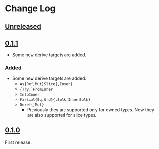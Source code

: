 # Change Log

## [Unreleased]

## [0.1.1]

* Some new derive targets are added.

### Added
* Some new derive targets are added.
    + `As{Ref,Mut}Slice{,Inner}`
    + `{Try,}FromInner`
    + `IntoInner`
    + `Partial{Eq,Ord}{,Bulk,InnerBulk}`
    + `Deref{,Mut}`
        + Previously they are supported only for owned types.
          Now they are also supported for slice types.

## [0.1.0]

First release.

[Unreleased]: <https://github.com/lo48576/custom-slice/compare/v0.1.1...develop>
[0.1.1]: <https://github.com/lo48576/custom-slice/releases/tag/v0.1.1>
[0.1.0]: <https://github.com/lo48576/custom-slice/releases/tag/v0.1.0>
